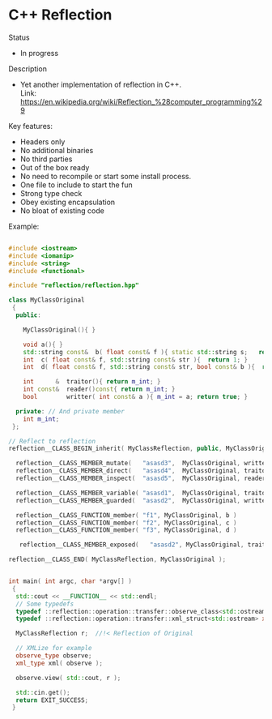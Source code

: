 # C++ Reflection

Status
- In progress

Description
 - Yet another implementation of reflection in C++. \
   Link: https://en.wikipedia.org/wiki/Reflection_%28computer_programming%29

Key features:
 - Headers only
 - No additional binaries 
 - No third parties
 - Out of the box ready
  - No need to recompile or start some install process.
 - One file to include to start the fun
 - Strong type check
 - Obey existing encapsulation
 - No bloat of existing code


Example:
```c++

#include <iostream>
#include <iomanip>
#include <string>
#include <functional>

#include "reflection/reflection.hpp"

class MyClassOriginal
 {
  public:

    MyClassOriginal(){ }

    void a(){ }
    std::string const&  b( float const& f ){ static std::string s;   return s; }
    int  c( float const& f, std::string const& str ){  return 1; }
    int  d( float const& f, std::string const& str, bool const& b ){  return 1; }

    int      &  traitor(){ return m_int; }
    int const&  reader()const{ return m_int; }
    bool        writter( int const& a ){ m_int = a; return true; }

  private: // And private member
    int m_int;
 };

// Reflect to reflection
reflection__CLASS_BEGIN_inherit( MyClassReflection, public, MyClassOriginal )

  reflection__CLASS_MEMBER_mutate(   "asasd3",  MyClassOriginal, writter  )
  reflection__CLASS_MEMBER_direct(   "asasd4",  MyClassOriginal, traitor  )
  reflection__CLASS_MEMBER_inspect(  "asasd5",  MyClassOriginal, reader   )

  reflection__CLASS_MEMBER_variable( "asasd1",  MyClassOriginal, traitor, reader )
  reflection__CLASS_MEMBER_guarded(  "asasd2",  MyClassOriginal, writter, reader  )

  reflection__CLASS_FUNCTION_member( "f1", MyClassOriginal, b )
  reflection__CLASS_FUNCTION_member( "f2", MyClassOriginal, c )
  reflection__CLASS_FUNCTION_member( "f3", MyClassOriginal, d )

   reflection__CLASS_MEMBER_exposed(   "asasd2", MyClassOriginal, traitor,  writter )

reflection__CLASS_END( MyClassReflection, MyClassOriginal );


int main( int argc, char *argv[] )
 {
  std::cout << __FUNCTION__ << std::endl;
  // Some typedefs
  typedef ::reflection::operation::transfer::observe_class<std::ostream> observe_type;
  typedef ::reflection::operation::transfer::xml_struct<std::ostream> xml_type;

  MyClassReflection r;  //!< Reflection of Original

  // XMLize for example
  observe_type observe;
  xml_type xml( observe );

  observe.view( std::cout, r );

  std::cin.get();
  return EXIT_SUCCESS;
 }

 ```
